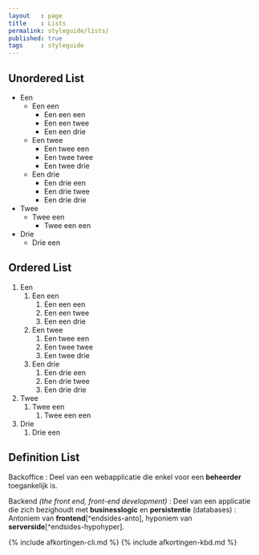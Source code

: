 ```yaml
---
layout   : page
title    : Lists
permalink: styleguide/lists/
published: true
tags     : styleguide
---
```


Unordered List
--------------
 - Een
   - Een een
     - Een een een
     - Een een twee
     - Een een drie
   - Een twee
     - Een twee een
     - Een twee twee
     - Een twee drie
   - Een drie
     - Een drie een
     - Een drie twee
     - Een drie drie
 - Twee
   - Twee een
     - Twee een een
 - Drie
   - Drie een

Ordered List
------------

 1. Een
    1. Een een
       1. Een een een
       1. Een een twee
       1. Een een drie
    1. Een twee
       1. Een twee een
       1. Een twee twee
       1. Een twee drie
    1. Een drie
       1. Een drie een
       1. Een drie twee
       1. Een drie drie
 1. Twee
     1. Twee een
        1. Twee een een
 1. Drie
    1. Drie een

Definition List
---------------

Backoffice
:   Deel van een webapplicatie die enkel voor een **beheerder** toegankelijk is.

Backend *(the front end, front-end development)*
:   Deel van een applicatie die zich bezighoudt met **businesslogic** en **persistentie** (databases)
:   Antoniem van **frontend**[^endsides-anto], hyponiem van **serverside**[^endsides-hypohyper].


{% include afkortingen-cli.md %}
{% include afkortingen-kbd.md %}